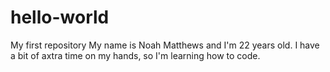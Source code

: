 # hello-world
My first repository 
My name is Noah Matthews and I'm 22 years old. I have a bit of axtra time on my hands, so I'm learning how to code.
